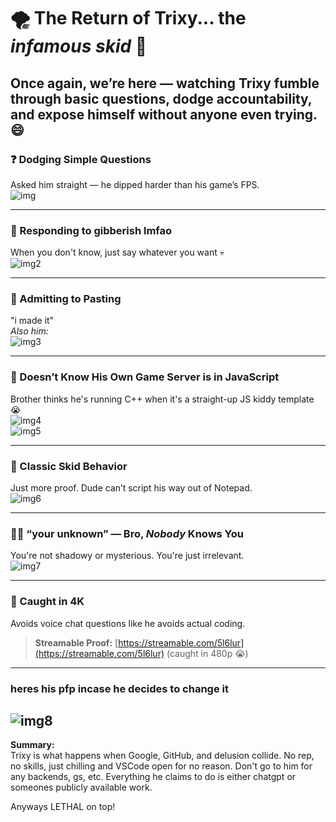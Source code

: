 # 🌪️ The Return of Trixy... the *infamous skid* 🤡

Once again, we’re here — watching Trixy fumble through basic questions, dodge accountability, and expose himself without anyone even trying.
😄
---

### ❓ Dodging Simple Questions  
Asked him straight — he dipped harder than his game’s FPS.  
![img](1.png)

---

### 🤖 Responding to gibberish lmfao
When you don't know, just say whatever you want 💀  
![img2](2.png)

---

### 📩 Admitting to Pasting  
"i made it"  
*Also him:*  
![img3](admittingtopasting.png)

---

### 🤯 Doesn’t Know His Own Game Server is in JavaScript  
Brother thinks he's running C++ when it's a straight-up JS kiddy template 😭  
![img4](gs.png)  
![img5](gs2.png)

---

### 🧠 Classic Skid Behavior  
Just more proof. Dude can’t script his way out of Notepad.  
![img6](skidlol.png)

---

### 🕵️‍♂️ “your unknown” — Bro, *Nobody* Knows You  
You're not shadowy or mysterious. You're just irrelevant.  
![img7](unknown.png)

---

### 🎥 Caught in 4K  
Avoids voice chat questions like he avoids actual coding.  
> **Streamable Proof:** [https://streamable.com/5l6lur](https://streamable.com/5l6lur) (caught in 480p 😭)

---
### heres his pfp incase he decides to change it 
![img8](pfp.png)
---
**Summary:**  
Trixy is what happens when Google, GitHub, and delusion collide. No rep, no skills, just chilling and VSCode open for no reason.
Don't go to him for any backends, gs, etc. Everything he claims to do is either chatgpt or someones publicly available work.

Anyways LETHAL on top!
